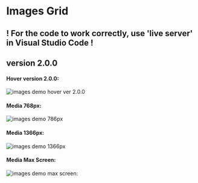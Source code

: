﻿# Images Grid

## ! For the code to work correctly, use 'live server' in Visual Studio Code !

## version 2.0.0

#### Hover version 2.0.0:

![images demo hover ver 2.0.0](https://github.com/AndriiKot/Images_Grid/blob/main/_demo_/images/ver_2_0_0/__v_2_0_0__.png)

#### Media 768px:

![images demo 786px](https://github.com/AndriiKot/Images_Grid/blob/main/_demo_/images/ver_1_0_0/__media__768px__.png)

#### Media 1366px:

![images demo 1366px](https://github.com/AndriiKot/Images_Grid/blob/main/_demo_/images/ver_1_0_0/__media__1366px__.png)

#### Media Max Screen:

![images demo max screen: ](https://github.com/AndriiKot/Images_Grid/blob/main/_demo_/images/ver_1_0_0/__media__max_px__.png)
